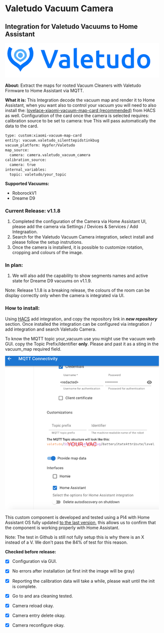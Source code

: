 # Valetudo Vacuum Camera
## Integration for Valetudo Vacuums to Home Assistant
<div align="center">
    <a href="https://valetudo.cloud/pages/general/newcomer-guide.html">
    <img src="images/img_1.png">
    </a>
</div>


**About:**
Extract the maps for rooted Vacuum Cleaners with Valetudo Firmware to Home Assistant via MQTT.

**What it is:**
This Integration decode the vacuum map and render it to Home Assistant, when you want also to control your vacuum you will need to also install the:
[lovelace-xiaomi-vacuum-map-card (recommended)](https://github.com/PiotrMachowski/lovelace-xiaomi-vacuum-map-card) from HACS as well.
Configuration of the card once the camera is selected requires:
calibration source to be set to camera: true
This will pass automatically the data to the card.

```
type: custom:xiaomi-vacuum-map-card
entity: vacuum.valetudo_silenttepidstinkbug
vacuum_platform: Hypfer/Valetudo
map_source:
  camera: camera.valetudo_vacuum_camera 
calibration_source: 
  camera: true 
internal_variables: 
  topic: valetudo/your_topic  
  ```

**Supported Vacuums:**
- RoborockV1
- Dreame D9


### Current Release: v1.1.8
1. Completed the configuration of the Camera via Home Assistant UI, please add the camera via Settings / Devices & Services / Add Integraation.
2. Search for the Valetudo Vacuum Camera integration, select install and please follow the setup instrutions.
3. Once the camera is installerd, it is possible to customize rotation, cropping and colours of the image.
 
### In plan:
1) We will also add the capability to show segments names and active state for Dreame D9 vacuums on v1.1.9.

Note: Release 1.1.8 is a breaking release, the colours of the room can be display correctly only when the camera is integrated via UI.

### How to install:
Using [HACS](https://hacs.xyz/) add integration, and copy the repository link in ***new repository*** section.
Once installed the integration can be configured via integration / add integration and search Valetudo Camera.

To know the MQTT topic your_vacuum use you might use the vacuum web GUI.
copy the Topic Prefix/Identifier **only**. Please and past it as a sting in the
vacuum_map required field.

<div align="center">
  <img src="images/img.png" alt="Valetudo Connections Setting Menu">
</div>

This custom component is developed and tested using a PI4 with Home Assistant OS fully updated [to the last version](https://www.home-assistant.io/faq/release/), this allows
us to confirm that the component is working properly with Home Assistant.

Note: The test in Github is still not fully setup this is why there is an X instead of a V. We don't pass the 84% of test for this reason.

**Checked before release:**
- [x] Configuration via GUI. 
- [x] No errors after installation (at first init the image will be gray)
- [x] Reporting the calibration data will take a while, please wait until the init is complete.
- [x] Go to and ara cleaning tested.
- [x] Camera reload okay.
- [x] Camera entry delete okay.
- [x] Camera reconfigure okay.


